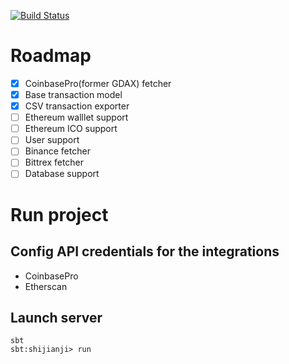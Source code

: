 [![Build Status](https://travis-ci.com/zheli/shijianji.svg?branch=master)](https://travis-ci.com/zheli/shijianji)

# Roadmap
- [x] CoinbasePro(former GDAX) fetcher
- [x] Base transaction model
- [x] CSV transaction exporter
- [ ] Ethereum walllet support
- [ ] Ethereum ICO support
- [ ] User support
- [ ] Binance fetcher
- [ ] Bittrex fetcher
- [ ] Database support

# Run project

## Config API credentials for the integrations
* CoinbasePro
* Etherscan

## Launch server
```$xslt
sbt
sbt:shijianji> run
```

